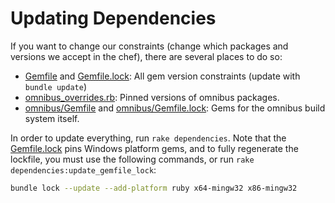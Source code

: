 # Updating Dependencies

If you want to change our constraints (change which packages and versions we accept in the chef), there are several places to do so:

* [Gemfile](../../../Gemfile) and [Gemfile.lock](../../../Gemfile.lock):  All gem version constraints (update with `bundle update`)
* [omnibus_overrides.rb](../../../omnibus_overrides.rb):  Pinned versions of omnibus packages.
* [omnibus/Gemfile](../../../omnibus/Gemfile) and [omnibus/Gemfile.lock](../../../omnibus/Gemfile.lock):  Gems for the omnibus build system itself.

In order to update everything, run `rake dependencies`.  Note that the [Gemfile.lock](Gemfile.lock) pins Windows platform gems, and to fully regenerate the lockfile, you must use the following commands, or run `rake dependencies:update_gemfile_lock`:

```bash
bundle lock --update --add-platform ruby x64-mingw32 x86-mingw32
```
